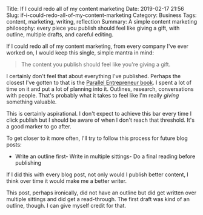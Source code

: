 Title: If I could redo all of my content marketing
Date: 2019-02-17 21:56
Slug: if-i-could-redo-all-of-my-content-marketing
Category: Business
Tags: content, marketing, writing, reflection
Summary: A simple content marketing philosophy: every piece you publish should feel like giving a gift, with outline, multiple drafts, and careful editing.

If I could redo all of my content marketing, from every company I've ever worked on, I would keep this single, simple mantra in mind:

> The content you publish should feel like you're giving a gift.

I certainly don't feel that about everything I've published. Perhaps the closest I've gotten to that is the [Parallel Entrepreneur book](https://rbucks.com/the-parallel-entrepreneur/). I spent a lot of time on it and put a lot of planning into it. Outlines, research, conversations with people. That's probably what it takes to feel like I'm really *giving* something valuable.

This is certainly aspirational. I don't expect to achieve this bar every time I click publish but I should be aware of when I don't reach that threshold. It's a good marker to go after. 

To get closer to it more often, I'll try to follow this process for future blog posts:

- Write an outline first- Write in multiple sittings- Do a final reading before publishing

If I did this with every blog post, not only would I publish better content, I think over time it would make me a better writer. 

This post, perhaps ironically, did not have an outline but did get written over multiple sittings and did get a read-through. The first draft was kind of an outline, though. I can give myself credit for that.